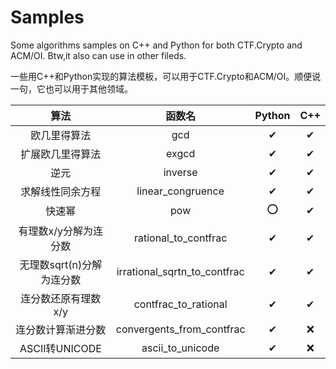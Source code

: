 # Samples

Some algorithms samples on C++ and Python for both CTF.Crypto and ACM/OI. Btw,it also can use in other fileds.

一些用C++和Python实现的算法模板，可以用于CTF.Crypto和ACM/OI。顺便说一句，它也可以用于其他领域。

|           算法           |            函数名            | Python | C++ |
| :-----------------------: | :--------------------------: | :----: | :-: |
|       欧几里得算法       |             gcd             |   ✔   | ✔ |
|     扩展欧几里得算法     |            exgcd            |   ✔   | ✔ |
|           逆元           |           inverse           |   ✔   | ✔ |
|     求解线性同余方程     |      linear_congruence      |   ✔   | ✔ |
|          快速幂          |             pow             |   ⭕   | ✔ |
|   有理数x/y分解为连分数   |     rational_to_contfrac     |   ✔   | ✔ |
| 无理数sqrt(n)分解为连分数 | irrational_sqrtn_to_contfrac |   ✔   | ✔ |
|    连分数还原有理数x/y    |     contfrac_to_rational     |   ✔   | ✔ |
|    连分数计算渐进分数    |  convergents_from_contfrac  |   ✔   | ❌ |
|      ASCII转UNICODE      |       ascii_to_unicode       |   ✔   | ❌ |
